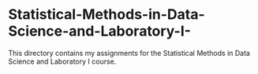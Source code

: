 # Statistical-Methods-in-Data-Science-and-Laboratory-I-
This directory contains my assignments for the Statistical Methods in Data Science and Laboratory I course.
